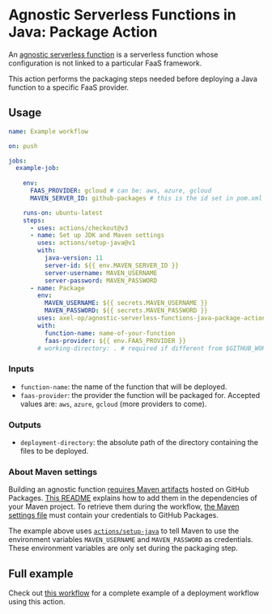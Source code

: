 # Agnostic Serverless Functions in Java: Package Action

An [agnostic serverless function](https://github.com/axel-op/agnostic-serverless-functions-java) is a serverless function whose configuration is not linked to a particular FaaS framework.

This action performs the packaging steps needed before deploying a Java function to a specific FaaS provider.

## Usage

```yml
name: Example workflow

on: push

jobs:
  example-job:
    
    env:
      FAAS_PROVIDER: gcloud # can be: aws, azure, gcloud
      MAVEN_SERVER_ID: github-packages # this is the id set in pom.xml

    runs-on: ubuntu-latest
    steps:
      - uses: actions/checkout@v3
      - name: Set up JDK and Maven settings
        uses: actions/setup-java@v1
        with:
          java-version: 11
          server-id: ${{ env.MAVEN_SERVER_ID }}
          server-username: MAVEN_USERNAME
          server-password: MAVEN_PASSWORD
      - name: Package
        env:
          MAVEN_USERNAME: ${{ secrets.MAVEN_USERNAME }}
          MAVEN_PASSWORD: ${{ secrets.MAVEN_PASSWORD }}
        uses: axel-op/agnostic-serverless-functions-java-package-action@main
        with:
          function-name: name-of-your-function
          faas-provider: ${{ env.FAAS_PROVIDER }}
        # working-directory: . # required if different from $GITHUB_WORKSPACE

```

### Inputs

- `function-name`: the name of the function that will be deployed.
- `faas-provider`: the provider the function will be packaged for. Accepted values are: `aws`, `azure`, `gcloud` (more providers to come).

### Outputs

- `deployment-directory`: the absolute path of the directory containing the files to be deployed.

### About Maven settings

Building an agnostic function [requires Maven artifacts](https://github.com/axel-op/agnostic-serverless-functions-java#configuration) hosted on GitHub Packages. [This README](https://github.com/axel-op/maven-packages) explains how to add them in the dependencies of your Maven project. To retrieve them during the workflow, [the Maven settings file](https://maven.apache.org/settings.html) must contain your credentials to GitHub Packages.

The example above uses [`actions/setup-java`](https://github.com/actions/setup-java) to tell Maven to use the environment variables `MAVEN_USERNAME` and `MAVEN_PASSWORD` as credentials. These environment variables are only set during the packaging step.

## Full example

Check out [this workflow](https://github.com/axel-op/agnostic-serverless-functions-java-example/blob/main/.github/workflows/deployment.yml) for a complete example of a deployment workflow using this action.
